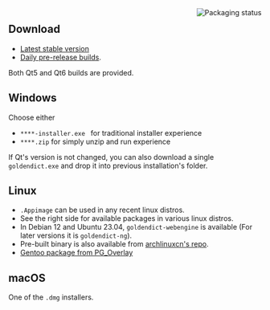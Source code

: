 <a href="https://repology.org/project/goldendict-ng/versions">
    <img src="https://repology.org/badge/vertical-allrepos/goldendict-ng.svg" alt="Packaging status" align="right">
</a>

## Download

* [Latest stable version](https://github.com/xiaoyifang/goldendict/releases/latest) 
* [Daily pre-release builds](https://github.com/xiaoyifang/goldendict/releases).

Both Qt5 and Qt6 builds are provided.


## Windows 

Choose either

* `****-installer.exe ` for traditional installer experience
* `****.zip` for simply unzip and run experience

If Qt's version is not changed, you can also download a single `goldendict.exe` and drop it into previous installation's folder.

## Linux

* `.Appimage` can be used in any recent linux distros.
* See the right side for available packages in various linux distros.
* In Debian 12 and Ubuntu 23.04, `goldendict-webengine` is available (For later versions it is `goldendict-ng`).
* Pre-built binary is also available from [archlinuxcn's repo](https://github.com/archlinuxcn/repo/tree/master/archlinuxcn/goldendict-ng-git).
* [Gentoo package from PG_Overlay](https://gitlab.com/Perfect_Gentleman/PG_Overlay/-/blob/master/app-text/goldendict/goldendict-9999-r6.ebuild)

## macOS

One of the `.dmg` installers.